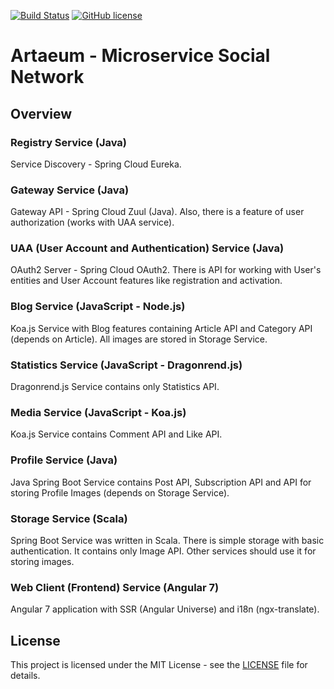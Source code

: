 [![Build Status](https://travis-ci.org/EgorRepnikov/artaeum.svg?branch=master)](https://travis-ci.org/EgorRepnikov/artaeum)
[![GitHub license](https://img.shields.io/github/license/mashape/apistatus.svg)](https://github.com/EgorRepnikov/arteaum.com/blob/master/LICENCE)
# Artaeum - Microservice Social Network

## Overview
### Registry Service (Java)
Service Discovery - Spring Cloud Eureka.

### Gateway Service (Java)
Gateway API - Spring Cloud Zuul (Java). Also, there is a feature of user authorization (works with UAA service).

### UAA (User Account and Authentication) Service (Java)
OAuth2 Server - Spring Cloud OAuth2. There is API for working with User's entities and User Account features like registration and activation.

### Blog Service (JavaScript - Node.js)
Koa.js Service with Blog features containing Article API and Category API (depends on Article). All images are stored in Storage Service.

### Statistics Service (JavaScript - Dragonrend.js)
Dragonrend.js Service contains only Statistics API.

### Media Service (JavaScript - Koa.js)
Koa.js Service contains Comment API and Like API.

### Profile Service (Java)
Java Spring Boot Service contains Post API, Subscription API and API for storing Profile Images (depends on Storage Service).

### Storage Service (Scala)
Spring Boot Service was written in Scala. There is simple storage with basic authentication. It contains only Image API. Other services should use it for storing images.

### Web Client (Frontend) Service (Angular 7)
Angular 7 application with SSR (Angular Universe) and i18n (ngx-translate).

## License
This project is licensed under the MIT License - see the [LICENSE](LICENSE) file for details.
